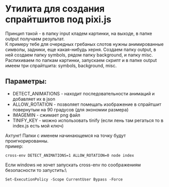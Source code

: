 Утилита для создания спрайтшитов под pixi.js
===
Принцип такой - в папку input кладем картинки, на выходе, в папке output получаем результат.\
К примеру тебе для очередных гребаных слотов нужны анимированные символы, задники, еще какая-нибудь херня. Создаем папку output, в ней создаем папку symbols, рядом папку background, и папку misc. Распихиваем по папкам картинки, запускаем скрипт и в папке output имеем три спрайтшита: symbols, background, misc.

Параметры:
---
- DETECT_ANIMATIONS - находит последовательности анимаций и добавляет их в json
- ALLOW_ROTATION - позволяет помещать изображение в спрайтшит повернутым на 90 градусов (для экономии размера)
- IMAGEMIN - сжимает png файл
- TINIFY_KEY - можно использовать tinify (если лень там регаться то в index.js есть мой ключ)

Ахтунг! Папки с именем начинающемся на точку будут проигнорированны.\
пример:
```
cross-env DETECT_ANIMATIONS=1 ALLOW_ROTATION=0 node index
```
Если windows не хочет запускать cross-env по соображениям безопасности то запустить:\
```
Set-ExecutionPolicy -Scope CurrentUser Bypass -Force
```